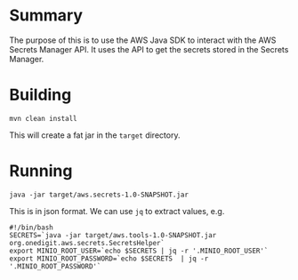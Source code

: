 # Summary

The purpose of this is to use the AWS Java SDK to interact with the AWS Secrets Manager API.
It uses the API to get the secrets stored in the Secrets Manager.

# Building
```shell
mvn clean install
```

This will create a fat jar in the `target` directory.

# Running
```shell
java -jar target/aws.secrets-1.0-SNAPSHOT.jar
```

This is in json format.  We can use `jq` to extract values, e.g.

```shell
#!/bin/bash
SECRETS=`java -jar target/aws.tools-1.0-SNAPSHOT.jar org.onedigit.aws.secrets.SecretsHelper`
export MINIO_ROOT_USER=`echo $SECRETS | jq -r '.MINIO_ROOT_USER'`
export MINIO_ROOT_PASSWORD=`echo $SECRETS  | jq -r '.MINIO_ROOT_PASSWORD'`
```